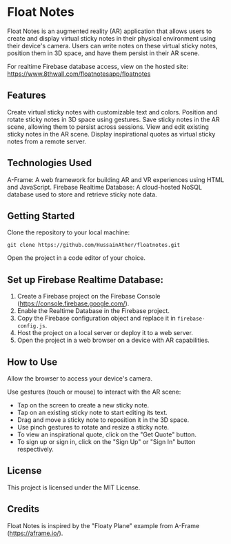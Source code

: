 # Float Notes
Float Notes is an augmented reality (AR) application that allows users to create and display virtual sticky notes in their physical environment using their device's camera. Users can write notes on these virtual sticky notes, position them in 3D space, and have them persist in their AR scene.

For realtime Firebase database access, view on the hosted site: https://www.8thwall.com/floatnotesapp/floatnotes

## Features
Create virtual sticky notes with customizable text and colors.
Position and rotate sticky notes in 3D space using gestures.
Save sticky notes in the AR scene, allowing them to persist across sessions.
View and edit existing sticky notes in the AR scene.
Display inspirational quotes as virtual sticky notes from a remote server.

## Technologies Used
A-Frame: A web framework for building AR and VR experiences using HTML and JavaScript.
Firebase Realtime Database: A cloud-hosted NoSQL database used to store and retrieve sticky note data.

## Getting Started
Clone the repository to your local machine:

```
git clone https://github.com/HussainAther/floatnotes.git
```

Open the project in a code editor of your choice.

## Set up Firebase Realtime Database:

1. Create a Firebase project on the Firebase Console (https://console.firebase.google.com/).
2. Enable the Realtime Database in the Firebase project.
3. Copy the Firebase configuration object and replace it in `firebase-config.js`.
4. Host the project on a local server or deploy it to a web server.
5. Open the project in a web browser on a device with AR capabilities.

## How to Use
Allow the browser to access your device's camera.

Use gestures (touch or mouse) to interact with the AR scene:

* Tap on the screen to create a new sticky note.
* Tap on an existing sticky note to start editing its text.
* Drag and move a sticky note to reposition it in the 3D space.
* Use pinch gestures to rotate and resize a sticky note.
* To view an inspirational quote, click on the "Get Quote" button.
* To sign up or sign in, click on the "Sign Up" or "Sign In" button respectively.

## License
This project is licensed under the MIT License.

## Credits
Float Notes is inspired by the "Floaty Plane" example from A-Frame (https://aframe.io/).


